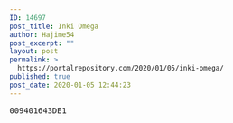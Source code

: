 ```yaml
---
ID: 14697
post_title: Inki Omega
author: Hajime54
post_excerpt: ""
layout: post
permalink: >
  https://portalrepository.com/2020/01/05/inki-omega/
published: true
post_date: 2020-01-05 12:44:23
---
```

<pre>009401643DE1</pre>